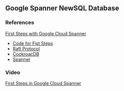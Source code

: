 ## Google Spanner NewSQL Database

### References
[First Steps with Google Cloud Spanner
](https://medium.com/google-cloud/first-steps-with-google-cloud-spanner-e9a135ded285)

 - [Code for Fist Steps](https://github.com/hostirosti/til-about-cloudspanner)
 - [Raft Protocol](https://raft.github.io/)
 - [CockroacDB](https://www.cockroachlabs.com/community/tech-talks/distributed-sql-database-strangeloop-2017/)
- [Spanner](https://static.googleusercontent.com/media/research.google.com/en//archive/spanner-osdi2012.pdf)

### Video
[First Steps in Google Cloud Spanner](https://www.youtube.com/playlist?list=PLIivdWyY5sqK87Hn6lWpLiJCvcaNaQSBg&disable_polymer=true)

